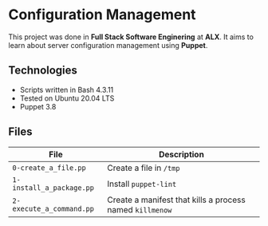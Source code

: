 # Configuration Management
This project was done in **Full Stack Software Enginering** at **ALX**. It aims to learn about server configuration management using **Puppet**.

## Technologies
* Scripts written in Bash 4.3.11
* Tested on Ubuntu 20.04 LTS
* Puppet 3.8

## Files

| File | Description |
| -------- | ----------- |
| `0-create_a_file.pp` | Create a file in `/tmp` |
| `1-install_a_package.pp` | Install `puppet-lint` |
| `2-execute_a_command.pp` | Create a manifest that kills a process named `killmenow` |
